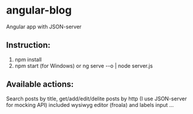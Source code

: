 # angular-blog
Angular app with JSON-server

## Instruction:
1. npm install
2. npm start (for Windows) or ng serve --o | node server.js

## Available actions: 
Search posts by title, 
get/add/edit/delite posts by http (I use JSON-server for mocking API)
included wysiwyg editor (froala) and labels input
...
